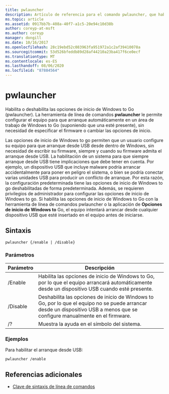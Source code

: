 ```yaml
---
title: pwlauncher
description: Artículo de referencia para el comando pwlauncher, que habilita o deshabilita las opciones de inicio de Windows to Go (pwlauncher).
ms.topic: article
ms.assetid: 0917bb7b-408a-40f7-a1c5-20e94c10d38b
author: coreyp-at-msft
ms.author: coreyp
manager: dongill
ms.date: 10/16/2017
ms.openlocfilehash: 28c19ebd52c083963fa951972a1c2af39410078a
ms.sourcegitcommit: 53d526bfeddb89d28af44210a23ba417f6ce0ecf
ms.translationtype: MT
ms.contentlocale: es-ES
ms.lasthandoff: 08/06/2020
ms.locfileid: "87884564"
---
```

# <a name="pwlauncher"></a>pwlauncher

Habilita o deshabilita las opciones de inicio de Windows to Go (pwlauncher). La herramienta de línea de comandos **pwlauncher** le permite configurar el equipo para que arranque automáticamente en un área de trabajo de Windows to Go (suponiendo que una esté presente), sin necesidad de especificar el firmware o cambiar las opciones de inicio.

Las opciones de inicio de Windows to go permiten que un usuario configure su equipo para que arranque desde USB desde dentro de Windows, sin necesidad de escribir su firmware, siempre y cuando su firmware admita el arranque desde USB. La habilitación de un sistema para que siempre arranque desde USB tiene implicaciones que debe tener en cuenta. Por ejemplo, un dispositivo USB que incluye malware podría arrancar accidentalmente para poner en peligro el sistema, o bien se podría conectar varias unidades USB para producir un conflicto de arranque. Por esta razón, la configuración predeterminada tiene las opciones de inicio de Windows to go deshabilitadas de forma predeterminada. Además, se requieren privilegios de administrador para configurar las opciones de inicio de Windows to go. Si habilita las opciones de inicio de Windows to Go con la herramienta de línea de comandos pwlauncher o la aplicación de **Opciones de inicio de Windows to** Go, el equipo intentará arrancar desde cualquier dispositivo USB que esté insertado en el equipo antes de iniciarse.

## <a name="syntax"></a>Sintaxis

```
pwlauncher {/enable | /disable}
```

### <a name="parameters"></a>Parámetros

| Parámetro | Descripción |
|--|--|
| /Enable | Habilita las opciones de inicio de Windows to Go, por lo que el equipo arrancará automáticamente desde un dispositivo USB cuando esté presente. |
| /Disable | Deshabilita las opciones de inicio de Windows to Go, por lo que el equipo no se puede arrancar desde un dispositivo USB a menos que se configure manualmente en el firmware. |
| /? | Muestra la ayuda en el símbolo del sistema. |

### <a name="examples"></a>Ejemplos

Para habilitar el arranque desde USB:

```
pwlauncher /enable
```

## <a name="additional-references"></a>Referencias adicionales

- [Clave de sintaxis de línea de comandos](command-line-syntax-key.md)
